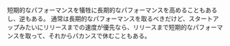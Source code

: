短期的なパフォーマンスを犠牲に長期的なパフォーマンスを高めることもあるし、逆もある。
通常は長期的なパフォーマンスを取るべきだけど、スタートアップみたいにリリースまでの速度が優先なら、リリースまで短期的なパフォーマンスを取って、それからパカンスで休むこともある。
